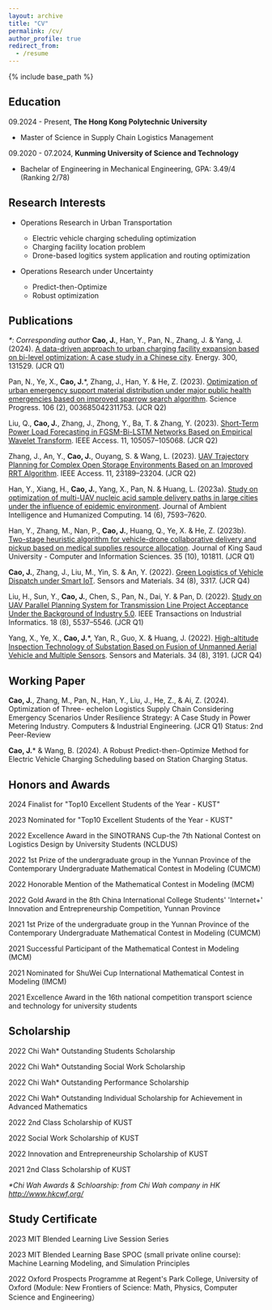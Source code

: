```yaml
---
layout: archive
title: "CV"
permalink: /cv/
author_profile: true
redirect_from:
  - /resume
---
```


{% include base_path %}

## Education

09.2024 - Present, **The Hong Kong Polytechnic University**
  - Master of Science in Supply Chain Logistics Management

09.2020 - 07.2024, **Kunming University of Science and Technology**
  - Bachelar of Engineering in Mechanical Engineering, GPA: 3.49/4 (Ranking 2/78)

## Research Interests

- Operations Research in Urban Transportation
  - Electric vehicle charging scheduling optimization
  - Charging facility location problem
  - Drone-based logitics system application and routing optimization

- Operations Research under Uncertainty
  - Predict-then-Optimize
  - Robust optimization

## Publications
_*: Corresponding author_
**Cao, J.**, Han, Y., Pan, N., Zhang, J. & Yang, J. (2024). [A data-driven approach to urban charging
facility expansion based on bi-level optimization: A case study in a Chinese city](https://doi.org/10.1016/j.energy.2024.131529). Energy.
300, 131529. (JCR Q1)

Pan, N., Ye, X., **Cao, J.***, Zhang, J., Han, Y. & He, Z. (2023). [Optimization of urban emergency
support material distribution under major public health emergencies based on improved
sparrow search algorithm](https://doi.org/10.1177/00368504231175328). Science Progress. 106 (2), 003685042311753. (JCR Q2)

Liu, Q., **Cao, J.**, Zhang, J., Zhong, Y., Ba, T. & Zhang, Y. (2023). [Short-Term Power Load
Forecasting in FGSM-Bi-LSTM Networks Based on Empirical Wavelet Transform](https://doi.org/10.1109/ACCESS.2023.3316516). IEEE
Access. 11, 105057–105068. (JCR Q2)

Zhang, J., An, Y., **Cao, J.**, Ouyang, S. & Wang, L. (2023). [UAV Trajectory Planning for
Complex Open Storage Environments Based on an Improved RRT Algorithm](https://doi.org/10.1109/ACCESS.2023.3252018). IEEE
Access. 11, 23189–23204. (JCR Q2)

Han, Y., Xiang, H., **Cao, J.**, Yang, X., Pan, N. & Huang, L. (2023a). [Study on optimization of
multi-UAV nucleic acid sample delivery paths in large cities under the influence of
epidemic environment](https://doi.org/10.1007/s12652-023-04572-2). Journal of Ambient Intelligence and Humanized Computing. 14
(6), 7593–7620.

Han, Y., Zhang, M., Nan, P., **Cao, J.**, Huang, Q., Ye, X. & He, Z. (2023b). [Two-stage heuristic
algorithm for vehicle-drone collaborative delivery and pickup based on medical supplies
resource allocation](https://doi.org/10.1016/j.jksuci.2023.101811). Journal of King Saud University - Computer and Information Sciences.
35 (10), 101811. (JCR Q1)

**Cao, J.**, Zhang, J., Liu, M., Yin, S. & An, Y. (2022). [Green Logistics of Vehicle Dispatch under
Smart IoT](https://doi.org/10.18494/SAM3934). Sensors and Materials. 34 (8), 3317. (JCR Q4)

Liu, H., Sun, Y., **Cao, J.**, Chen, S., Pan, N., Dai, Y. & Pan, D. (2022). [Study on UAV Parallel
Planning System for Transmission Line Project Acceptance Under the Background of
Industry 5.0](https://doi.org/10.1109/TII.2022.3142723). IEEE Transactions on Industrial Informatics. 18 (8), 5537–5546. (JCR Q1)

Yang, X., Ye, X., **Cao, J.***, Yan, R., Guo, X. & Huang, J. (2022). [High-altitude Inspection
Technology of Substation Based on Fusion of Unmanned Aerial Vehicle and Multiple
Sensors](https://doi.org/10.18494/SAM3933). Sensors and Materials. 34 (8), 3191. (JCR Q4)

## Working Paper
**Cao, J.**, Zhang, M., Pan, N., Han, Y., Liu, J., He, Z., & Ai, Z. (2024). Optimization of Three-
echelon Logistics Supply Chain Considering Emergency Scenarios Under Resilience
Strategy: A Case Study in Power Metering Industry. Computers & Industrial Engineering.
(JCR Q1) Status: 2nd Peer-Review

**Cao, J.*** & Wang, B. (2024). A Robust Predict-then-Optimize Method for Electric Vehicle
Charging Scheduling based on Station Charging Status.

## Honors and Awards
2024 Finalist for "Top10 Excellent Students of the Year - KUST"

2023 Nominated for "Top10 Excellent Students of the Year - KUST"

2022 Excellence Award in the SINOTRANS Cup-the 7th National Contest on Logistics Design by University Students (NCLDUS)

2022 1st Prize of the undergraduate group in the Yunnan Province of the Contemporary Undergraduate Mathematical Contest in Modeling (CUMCM)

2022 Honorable Mention of the Mathematical Contest in Modeling (MCM)

2022 Gold Award in the 8th China International College Students' 'Internet+' Innovation and Entrepreneurship Competition, Yunnan Province

2021 1st Prize of the undergraduate group in the Yunnan Province of the Contemporary Undergraduate Mathematical Contest in Modeling (CUMCM)

2021 Successful Participant of the Mathematical Contest in Modeling (MCM)

2021 Nominated for ShuWei Cup International Mathematical Contest in Modeling (IMCM)

2021 Excellence Award in the 16th national competition transport science and technology for university students

## Scholarship
2022 Chi Wah* Outstanding Students Scholarship

2022 Chi Wah* Outstanding Social Work Scholarship

2022 Chi Wah* Outstanding Performance Scholarship

2022 Chi Wah* Outstanding Individual Scholarship for Achievement in Advanced Mathematics

2022 2nd Class Scholarship of KUST

2022 Social Work Scholarship of KUST

2022 Innovation and Entrepreneurship Scholarship of KUST

2021 2nd Class Scholarship of KUST

_*Chi Wah Awards & Schloarship: from Chi Wah company in HK http://www.hkcwf.org/_

## Study Certificate
2023 MIT Blended Learning Live Session Series

2023 MIT Blended Learning Base SPOC (small private online course): Machine Learning Modeling, and Simulation Principles

2022 Oxford Prospects Programme at Regent's Park College, University of Oxford (Module: New Frontiers of Science: Math, Physics, Computer Science and Engineering）
